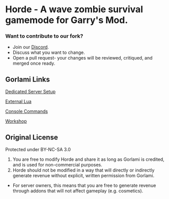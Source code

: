# Horde - A wave zombie survival gamemode for Garry's Mod.

### Want to contribute to our fork?
- Join our [Discord](discord.gg/npc).
- Discuss what you want to change.
- Open a pull request- your changes will be reviewed, critiqued, and merged once ready.


## Gorlami Links
[Dedicated Server Setup](https://github.com/tpan496/Horde/wiki/Dedicated-Server-Instructions)

[External Lua](https://github.com/tpan496/Horde/wiki/Creating-External-Lua-Config-Addons)

[Console Commands](https://github.com/tpan496/Horde/wiki/Full-Console-Command-List)

[Workshop](https://steamcommunity.com/sharedfiles/filedetails/?id=2401598805)

## Original License
Protected under BY-NC-SA 3.0
1. You are free to modify Horde and share it as long as Gorlami is credited, and is used for non-commercial purposes.
2. Horde should not be modified in a way that will directly or indirectly generate revenue without explicit, written permission from Gorlami.
 - For server owners, this means that you are free to generate revenue through addons that will not affect gameplay (e.g. cosmetics).
